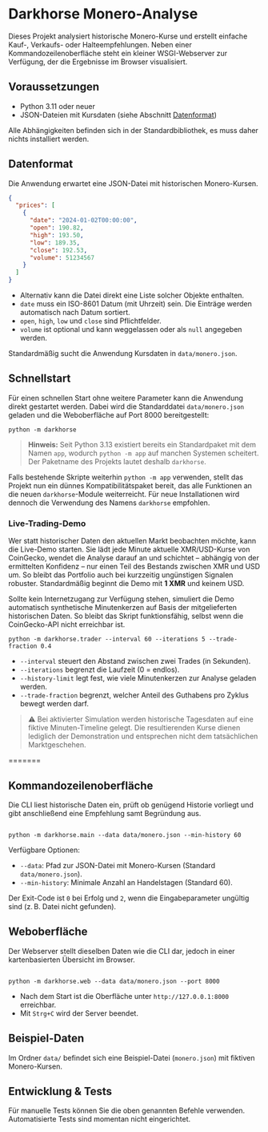 # Darkhorse Monero-Analyse

Dieses Projekt analysiert historische Monero-Kurse und erstellt einfache Kauf-, Verkaufs- oder Halteempfehlungen. Neben einer Kommandozeilenoberfläche steht ein kleiner WSGI-Webserver zur Verfügung, der die Ergebnisse im Browser visualisiert.

## Voraussetzungen

* Python 3.11 oder neuer
* JSON-Dateien mit Kursdaten (siehe Abschnitt [Datenformat](#datenformat))

Alle Abhängigkeiten befinden sich in der Standardbibliothek, es muss daher nichts installiert werden.

## Datenformat

Die Anwendung erwartet eine JSON-Datei mit historischen Monero-Kursen.

```json
{
  "prices": [
    {
      "date": "2024-01-02T00:00:00",
      "open": 190.82,
      "high": 193.50,
      "low": 189.35,
      "close": 192.53,
      "volume": 51234567
    }
  ]
}
```

* Alternativ kann die Datei direkt eine Liste solcher Objekte enthalten.
* `date` muss ein ISO-8601 Datum (mit Uhrzeit) sein. Die Einträge werden automatisch nach Datum sortiert.
* `open`, `high`, `low` und `close` sind Pflichtfelder.
* `volume` ist optional und kann weggelassen oder als `null` angegeben werden.

Standardmäßig sucht die Anwendung Kursdaten in `data/monero.json`.

## Schnellstart

Für einen schnellen Start ohne weitere Parameter kann die Anwendung direkt
gestartet werden. Dabei wird die Standarddatei `data/monero.json` geladen und die Weboberfläche auf Port 8000 bereitgestellt:

```
python -m darkhorse
```

> **Hinweis:** Seit Python 3.13 existiert bereits ein Standardpaket mit dem
> Namen `app`, wodurch `python -m app` auf manchen Systemen scheitert. Der
> Paketname des Projekts lautet deshalb `darkhorse`.

Falls bestehende Skripte weiterhin `python -m app` verwenden, stellt das
Projekt nun ein dünnes Kompatibilitätspaket bereit, das alle Funktionen an die
neuen `darkhorse`-Module weiterreicht. Für neue Installationen wird dennoch die
Verwendung des Namens `darkhorse` empfohlen.

### Live-Trading-Demo

Wer statt historischer Daten den aktuellen Markt beobachten möchte, kann die
Live-Demo starten. Sie lädt jede Minute aktuelle XMR/USD-Kurse von CoinGecko,
wendet die Analyse darauf an und schichtet – abhängig von der ermittelten
Konfidenz – nur einen Teil des Bestands zwischen XMR und USD um. So bleibt das
Portfolio auch bei kurzzeitig ungünstigen Signalen robuster. Standardmäßig
beginnt die Demo mit **1 XMR** und keinem USD.

Sollte kein Internetzugang zur Verfügung stehen, simuliert die Demo automatisch
synthetische Minutenkerzen auf Basis der mitgelieferten historischen Daten. So
bleibt das Skript funktionsfähig, selbst wenn die CoinGecko-API nicht erreichbar
ist.

```
python -m darkhorse.trader --interval 60 --iterations 5 --trade-fraction 0.4
```

* `--interval` steuert den Abstand zwischen zwei Trades (in Sekunden).
* `--iterations` begrenzt die Laufzeit (0 = endlos).
* `--history-limit` legt fest, wie viele Minutenkerzen zur Analyse geladen
  werden.
* `--trade-fraction` begrenzt, welcher Anteil des Guthabens pro Zyklus bewegt
  werden darf.

> ⚠️ Bei aktivierter Simulation werden historische Tagesdaten auf eine
> fiktive Minuten-Timeline gelegt. Die resultierenden Kurse dienen lediglich der
> Demonstration und entsprechen nicht dem tatsächlichen Marktgeschehen.

=======

## Kommandozeilenoberfläche

Die CLI liest historische Daten ein, prüft ob genügend Historie vorliegt und gibt anschließend eine Empfehlung samt Begründung aus.

```

python -m darkhorse.main --data data/monero.json --min-history 60

```

Verfügbare Optionen:

* `--data`: Pfad zur JSON-Datei mit Monero-Kursen (Standard `data/monero.json`).
* `--min-history`: Minimale Anzahl an Handelstagen (Standard 60).

Der Exit-Code ist `0` bei Erfolg und `2`, wenn die Eingabeparameter ungültig sind (z. B. Datei nicht gefunden).

## Weboberfläche

Der Webserver stellt dieselben Daten wie die CLI dar, jedoch in einer kartenbasierten Übersicht im Browser.

```

python -m darkhorse.web --data data/monero.json --port 8000

```

* Nach dem Start ist die Oberfläche unter `http://127.0.0.1:8000` erreichbar.
* Mit `Strg+C` wird der Server beendet.

## Beispiel-Daten

Im Ordner `data/` befindet sich eine Beispiel-Datei (`monero.json`) mit fiktiven Monero-Kursen.

## Entwicklung & Tests

Für manuelle Tests können Sie die oben genannten Befehle verwenden. Automatisierte Tests sind momentan nicht eingerichtet.

